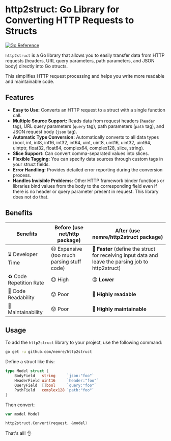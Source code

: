 # http2struct: Go Library for Converting HTTP Requests to Structs

[![Go Reference](https://pkg.go.dev/badge/github.com/nemre/http2struct.svg)](https://pkg.go.dev/github.com/nemre/http2struct)

`http2struct` is a Go library that allows you to easily transfer data from HTTP requests (headers, URL query parameters, path parameters, and JSON body) directly into Go structs.

This simplifies HTTP request processing and helps you write more readable and maintainable code.

## Features

- **Easy to Use:** Converts an HTTP request to a struct with a single function call.
- **Multiple Source Support:** Reads data from request headers (`header` tag), URL query parameters (`query` tag), path parameters (`path` tag), and JSON request body (`json` tag).
- **Automatic Type Conversion:** Automatically converts to all data types (bool, int, int8, int16, int32, int64, uint, uint8, uint16, uint32, uint64, uintptr, float32, float64, complex64, complex128, slice, string).
- **Slice Support:** Can convert comma-separated values into slices.
- **Flexible Tagging:** You can specify data sources through custom tags in your struct fields.
- **Error Handling:** Provides detailed error reporting during the conversion process.
- **Handles Invisible Problems:** Other HTTP framework binder functions or libraries bind values from the body to the corresponding field even if there is no header or query parameter present in request. This library does not do that.

## Benefits

| Benefits                | Before (use net/http package)              | After (use nemre/http2struct package)                                                              |
| ----------------------- | ------------------------------------------ | ---------------------------------------------------------------------------------------------- |
| ⌛️ Developer Time      | 😫 Expensive (too much parsing stuff code) | 🚀 **Faster** (define the struct for receiving input data and leave the parsing job to http2struct) |
| ♻️ Code Repetition Rate | 😞 High                                    | 😍 **Lower**                                                                                   |
| 📖 Code Readability     | 😟 Poor                                    | 🤩 **Highly readable**                                                                         |
| 🔨 Maintainability      | 😡 Poor                                    | 🥰 **Highly maintainable**    

## Usage

To add the `http2struct` library to your project, use the following command:
```bash
go get -u github.com/nemre/http2struct
````
Define a struct like this:
```go
type Model struct {
    BodyField   string     `json:"foo"`
    HeaderField uint16     `header:"foo"`
    QueryField  []bool     `query:"foo"`
    PathField   complex128 `path:"foo"`
}
```
Then convert:
```go
var model Model

http2struct.Convert(request, &model)
```
That's all! 👌
